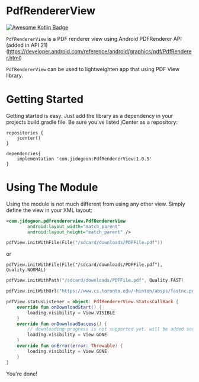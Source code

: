 # PdfRendererView
[![Awesome Kotlin Badge](https://kotlin.link/awesome-kotlin.svg)](https://github.com/KotlinBy/awesome-kotlin)

`PdfRendererView` is a PDF renderer view using Android PDFRenderer API (added in API 21)
(https://developer.android.com/reference/android/graphics/pdf/PdfRenderer.html)

`PdfRendererView` can be used to lightweighten app that using PDF View library.

Getting Started
================

Getting started is easy. Just add the library as a dependency in your projects build.gradle file. Be sure you've listed jCenter as a repository:

```Gradle
repositories {
    jcenter()
}
        
dependencies{
    implementation 'com.jidogoon:PdfRendererView:1.0.5'
}
```

Using The Module
================

Using the module is not much different from using any other view. Simply define the view in your XML layout:

```xml
<com.jidogoon.pdfrendererview.PdfRendererView
        android:layout_width="match_parent"
        android:layout_height="match_parent" />
```

```kotlin
pdfView.initWithFile(File("/sdcard/downloads/PDFFile.pdf"))
```
or
```
pdfView.initWithFile(File("/sdcard/downloads/PDFFile.pdf"), Quality.NORMAL)
```

```kotlin
pdfView.initWithPath("/sdcard/downloads/PDFFile.pdf", Quality.FAST)
```

```kotlin
pdfView.initWithUrl("https://www.cs.toronto.edu/~hinton/absps/fastnc.pdf", Quality.ENHANCED)
```

```kotlin
pdfView.statusListener = object: PdfRendererView.StatusCallBack {
    override fun onDownloadStart() {
        loading.visibility = View.VISIBLE
    }
    override fun onDownloadSuccess() {
        // downloading progress is not supported yet. will be added soon.
        loading.visibility = View.GONE
    }
    override fun onError(error: Throwable) {
        loading.visibility = View.GONE
    }
}
```
You're done!
